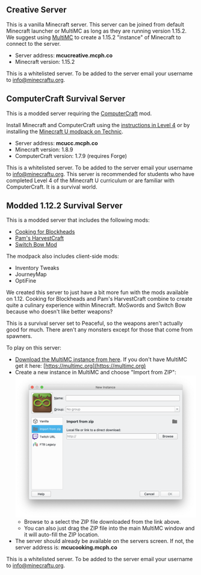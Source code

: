 ## Creative Server

This is a vanilla Minecraft server. This server can be joined from default Minecraft launcher or MultiMC as long as they are running version 1.15.2. We suggest using [MultiMC](https://multimc.org/) to create a 1.15.2 "instance" of Minecraft to connect to the server.

* Server address: **mcucreative.mcph.co**
* Minecraft version: 1.15.2

This is a whitelisted server. To be added to the server email your username to info@minecraftu.org. 

## ComputerCraft Survival Server

This is a modded server requiring the [ComputerCraft](http://www.computercraft.info/) mod.

Install Minecraft and ComputerCraft using the [instructions in Level 4](https://github.com/MinecraftU/mcu-curriculum/blob/master/level_4/section_1.md#installing-computercraft) or by installing the [Minecraft U modpack on Technic](https://www.technicpack.net/modpack/mcu.743668). 

* Server address: **mcucc.mcph.co**
* Minecraft version: 1.8.9
* ComputerCraft version: 1.7.9 (requires Forge)

This is a whitelisted server. To be added to the server email your username to info@minecraftu.org. This server is recommended for students who have completed Level 4 of the Minecraft U curriculum or are familiar with ComputerCraft. It is a survival world.

## Modded 1.12.2 Survival Server

This is a modded server that includes the following mods:

* [Cooking for Blockheads](http://blay09.net/mods/cookingforblockheads/?page=cookingforblockheads)
* [Pam's HarvestCraft](https://www.minecraftmods.com/pams-harvestcraft/)
* [Switch Bow Mod](http://www.9minecraft.net/switch-bow-mod/)

The modpack also includes client-side mods:

* Inventory Tweaks
* JourneyMap
* OptiFine

We created this server to just have a bit more fun with the mods available on 1.12. Cooking for Blockheads and Pam's HarvestCraft combine to create quite a culinary experience within Minecraft. MoSwords and Switch Bow because who doesn't like better weapons?

This is a survival server set to Peaceful, so the weapons aren't actually good for much. There aren't any monsters except for those that come from spawners. 

To play on this server:

* [Download the MultiMC instance from here](https://drive.google.com/drive/folders/1PifUvvnTHAs-SsLRpSB5Q6kMTN0A3lMj?usp=sharing). If you don't have MultiMC get it here: [https://multimc.org](https://multimc.org)
* Create a new instance in MultiMC and choose "Import from ZIP":
  ![](multimc-import-from-zip.png)
    * Browse to a select the ZIP file downloaded from the link above.
    * You can also just drag the ZIP file into the main MultiMC window and it will auto-fill the ZIP location.
* The server should already be available on the servers screen. If not, the server address is: **mcucooking.mcph.co**

This is a whitelisted server. To be added to the server email your username to info@minecraftu.org.
